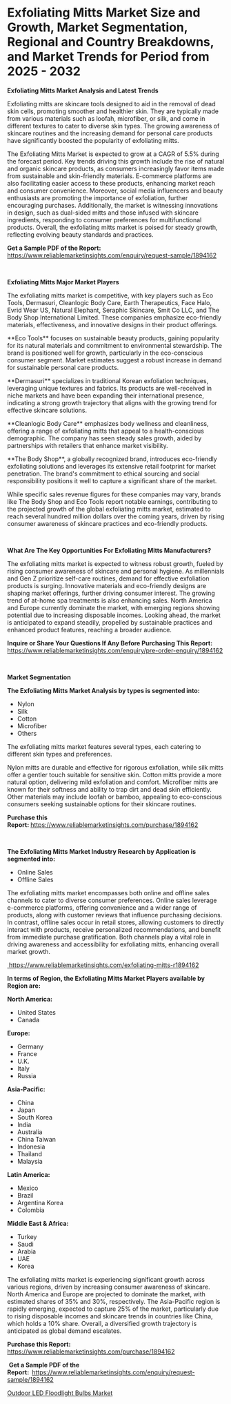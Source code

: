 <p><h1>Exfoliating Mitts Market Size and Growth, Market Segmentation, Regional and Country Breakdowns, and Market Trends for Period from 2025 -  2032</h1></p><p><strong>Exfoliating Mitts Market Analysis and Latest Trends</strong></p>
<p><p>Exfoliating mitts are skincare tools designed to aid in the removal of dead skin cells, promoting smoother and healthier skin. They are typically made from various materials such as loofah, microfiber, or silk, and come in different textures to cater to diverse skin types. The growing awareness of skincare routines and the increasing demand for personal care products have significantly boosted the popularity of exfoliating mitts.</p><p>The Exfoliating Mitts Market is expected to grow at a CAGR of 5.5% during the forecast period. Key trends driving this growth include the rise of natural and organic skincare products, as consumers increasingly favor items made from sustainable and skin-friendly materials. E-commerce platforms are also facilitating easier access to these products, enhancing market reach and consumer convenience. Moreover, social media influencers and beauty enthusiasts are promoting the importance of exfoliation, further encouraging purchases. Additionally, the market is witnessing innovations in design, such as dual-sided mitts and those infused with skincare ingredients, responding to consumer preferences for multifunctional products. Overall, the exfoliating mitts market is poised for steady growth, reflecting evolving beauty standards and practices.</p></p>
<p><strong>Get a Sample PDF of the Report:&nbsp;</strong> <a href="https://www.reliablemarketinsights.com/enquiry/request-sample/1894162?utm_campaign=2282&utm_medium=2&utm_source=Github&utm_content=ia&utm_term=09022025&utm_id=exfoliating-mitts">https://www.reliablemarketinsights.com/enquiry/request-sample/1894162</a></p>
<p>&nbsp;</p>
<p><strong>Exfoliating Mitts Major Market Players</strong></p>
<p><p>The exfoliating mitts market is competitive, with key players such as Eco Tools, Dermasuri, Cleanlogic Body Care, Earth Therapeutics, Face Halo, Evrid Wear US, Natural Elephant, Seraphic Skincare, Smit Co LLC, and The Body Shop International Limited. These companies emphasize eco-friendly materials, effectiveness, and innovative designs in their product offerings.</p><p>**Eco Tools** focuses on sustainable beauty products, gaining popularity for its natural materials and commitment to environmental stewardship. The brand is positioned well for growth, particularly in the eco-conscious consumer segment. Market estimates suggest a robust increase in demand for sustainable personal care products.</p><p>**Dermasuri** specializes in traditional Korean exfoliation techniques, leveraging unique textures and fabrics. Its products are well-received in niche markets and have been expanding their international presence, indicating a strong growth trajectory that aligns with the growing trend for effective skincare solutions.</p><p>**Cleanlogic Body Care** emphasizes body wellness and cleanliness, offering a range of exfoliating mitts that appeal to a health-conscious demographic. The company has seen steady sales growth, aided by partnerships with retailers that enhance market visibility.</p><p>**The Body Shop**, a globally recognized brand, introduces eco-friendly exfoliating solutions and leverages its extensive retail footprint for market penetration. The brand's commitment to ethical sourcing and social responsibility positions it well to capture a significant share of the market.</p><p>While specific sales revenue figures for these companies may vary, brands like The Body Shop and Eco Tools report notable earnings, contributing to the projected growth of the global exfoliating mitts market, estimated to reach several hundred million dollars over the coming years, driven by rising consumer awareness of skincare practices and eco-friendly products.</p></p>
<p>&nbsp;</p>
<p><strong>What Are The Key Opportunities For Exfoliating Mitts Manufacturers?</strong></p>
<p><p>The exfoliating mitts market is expected to witness robust growth, fueled by rising consumer awareness of skincare and personal hygiene. As millennials and Gen Z prioritize self-care routines, demand for effective exfoliation products is surging. Innovative materials and eco-friendly designs are shaping market offerings, further driving consumer interest. The growing trend of at-home spa treatments is also enhancing sales. North America and Europe currently dominate the market, with emerging regions showing potential due to increasing disposable incomes. Looking ahead, the market is anticipated to expand steadily, propelled by sustainable practices and enhanced product features, reaching a broader audience.</p></p>
<p><strong>Inquire or Share Your Questions If Any Before Purchasing This Report:</strong> <a href="https://www.reliablemarketinsights.com/enquiry/pre-order-enquiry/1894162?utm_campaign=2282&utm_medium=2&utm_source=Github&utm_content=ia&utm_term=09022025&utm_id=exfoliating-mitts">https://www.reliablemarketinsights.com/enquiry/pre-order-enquiry/1894162</a></p>
<p>&nbsp;</p>
<p><strong>Market Segmentation</strong></p>
<p><strong>The Exfoliating Mitts Market Analysis by types is segmented into:</strong></p>
<p><ul><li>Nylon</li><li>Silk</li><li>Cotton</li><li>Microfiber</li><li>Others</li></ul></p>
<p><p>The exfoliating mitts market features several types, each catering to different skin types and preferences. </p><p>Nylon mitts are durable and effective for rigorous exfoliation, while silk mitts offer a gentler touch suitable for sensitive skin. Cotton mitts provide a more natural option, delivering mild exfoliation and comfort. Microfiber mitts are known for their softness and ability to trap dirt and dead skin efficiently. Other materials may include loofah or bamboo, appealing to eco-conscious consumers seeking sustainable options for their skincare routines.</p></p>
<p><strong>Purchase this Report:&nbsp;</strong><a href="https://www.reliablemarketinsights.com/purchase/1894162?utm_campaign=2282&utm_medium=2&utm_source=Github&utm_content=ia&utm_term=09022025&utm_id=exfoliating-mitts">https://www.reliablemarketinsights.com/purchase/1894162</a></p>
<p>&nbsp;</p>
<p><strong>The Exfoliating Mitts Market Industry Research by Application is segmented into:</strong></p>
<p><ul><li>Online Sales</li><li>Offline Sales</li></ul></p>
<p><p>The exfoliating mitts market encompasses both online and offline sales channels to cater to diverse consumer preferences. Online sales leverage e-commerce platforms, offering convenience and a wider range of products, along with customer reviews that influence purchasing decisions. In contrast, offline sales occur in retail stores, allowing customers to directly interact with products, receive personalized recommendations, and benefit from immediate purchase gratification. Both channels play a vital role in driving awareness and accessibility for exfoliating mitts, enhancing overall market growth.</p></p>
<p><a href="https://www.reliablemarketinsights.com/exfoliating-mitts-r1894162?utm_campaign=2282&utm_medium=2&utm_source=Github&utm_content=ia&utm_term=09022025&utm_id=exfoliating-mitts">&nbsp;https://www.reliablemarketinsights.com/exfoliating-mitts-r1894162</a></p>
<p><strong>In terms of Region, the Exfoliating Mitts Market Players available by Region are:</strong></p>
<p>
    <p> <strong> North America: </strong>
        <ul>
            <li>United States</li>
            <li>Canada</li>
        </ul>
        </p> 
    <p> <strong> Europe: </strong>
        <ul>
            <li>Germany</li>
            <li>France</li>
            <li>U.K.</li>
            <li>Italy</li>
            <li>Russia</li>
        </ul>
        </p> 
    <p> <strong> Asia-Pacific: </strong>
        <ul>
            <li>China</li>
            <li>Japan</li>
            <li>South Korea</li>
            <li>India</li>
            <li>Australia</li>
            <li>China Taiwan</li>
            <li>Indonesia</li>
            <li>Thailand</li>
            <li>Malaysia</li>
        </ul>
        </p> 
    <p> <strong> Latin America: </strong>
        <ul>
            <li>Mexico</li>
            <li>Brazil</li>
            <li>Argentina Korea</li>
            <li>Colombia</li>
        </ul>
        </p> 
    <p> <strong> Middle East & Africa: </strong>
        <ul>
            <li>Turkey</li>
            <li>Saudi</li>
            <li>Arabia</li>
            <li>UAE</li>
            <li>Korea</li>
        </ul>
    </p>
    </p>
<p><p>The exfoliating mitts market is experiencing significant growth across various regions, driven by increasing consumer awareness of skincare. North America and Europe are projected to dominate the market, with estimated shares of 35% and 30%, respectively. The Asia-Pacific region is rapidly emerging, expected to capture 25% of the market, particularly due to rising disposable incomes and skincare trends in countries like China, which holds a 10% share. Overall, a diversified growth trajectory is anticipated as global demand escalates.</p></p>
<p><strong>Purchase this Report: </strong><a href="https://www.reliablemarketinsights.com/purchase/1894162?utm_campaign=2282&utm_medium=2&utm_source=Github&utm_content=ia&utm_term=09022025&utm_id=exfoliating-mitts">https://www.reliablemarketinsights.com/purchase/1894162</a></p>
<p>&nbsp;<strong>Get a Sample PDF of the Report:&nbsp;&nbsp;</strong><a href="https://www.reliablemarketinsights.com/enquiry/request-sample/1894162?utm_campaign=2282&utm_medium=2&utm_source=Github&utm_content=ia&utm_term=09022025&utm_id=exfoliating-mitts">https://www.reliablemarketinsights.com/enquiry/request-sample/1894162</a></p>
<p><strong></strong></p>
<p><p><a href="https://github.com/sherikacas30/Market-Research-Report-List-1/blob/main/outdoor-led-floodlight-bulbs-market.md?utm_campaign=2282&utm_medium=2&utm_source=Github&utm_content=ia&utm_term=09022025&utm_id=exfoliating-mitts">Outdoor LED Floodlight Bulbs Market</a></p></p>
